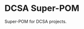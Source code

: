 DCSA Super-POM
==================================================================================

Super-POM for DCSA projects.

